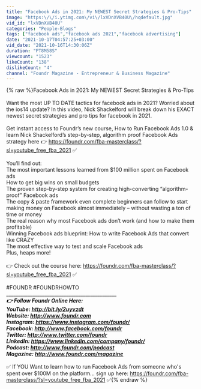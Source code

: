 ```yaml
---
title: "Facebook Ads in 2021: My NEWEST Secret Strategies & Pro-Tips"
image: "https:\/\/i.ytimg.com\/vi\/lxVDnXVB40U\/hqdefault.jpg"
vid_id: "lxVDnXVB40U"
categories: "People-Blogs"
tags: ["facebook ads","facebook ads 2021","facebook advertising"]
date: "2021-10-17T04:57:25+03:00"
vid_date: "2021-10-16T14:30:06Z"
duration: "PT8M58S"
viewcount: "1523"
likeCount: "138"
dislikeCount: "4"
channel: "Foundr Magazine - Entrepreneur & Business Magazine"
---
```

{% raw %}Facebook Ads in 2021: My NEWEST Secret Strategies &amp; Pro-Tips<br /><br />Want the most UP TO DATE tactics for facebook ads in 2021? Worried about the ios14 update? In this video, Nick Shackelford will break down his EXACT newest secret strategies and pro tips for facebook in 2021.<br /><br />Get instant access to Foundr’s new course, How to Run Facebook Ads 1.0 &amp; learn Nick Shackelford’s step-by-step, algorithm proof Facebook Ads strategy here 👉 <a rel="nofollow" target="blank" href="https://foundr.com/fba-masterclass/?sl=youtube_free_fba_2021">https://foundr.com/fba-masterclass/?sl=youtube_free_fba_2021</a> ✅<br /><br />You’ll find out:<br />The most important lessons learned from $100 million spent on Facebook ads<br />How to get big wins on small budgets <br />The proven step-by-step system for creating high-converting “algorithm-proof” Facebook ads <br />The copy &amp; paste framework even complete beginners can follow to start making money on Facebook almost immediately – without wasting a ton of time or money<br />The real reason why most Facebook ads don’t work (and how to make them profitable)<br />Winning Facebook ads blueprint: How to write Facebook Ads that convert like CRAZY<br />The most effective way to test and scale Facebook ads <br />Plus, heaps more! <br /><br />👉 Check out the course here:  <a rel="nofollow" target="blank" href="https://foundr.com/fba-masterclass/?sl=youtube_free_fba_2021">https://foundr.com/fba-masterclass/?sl=youtube_free_fba_2021</a> ✅<br /><br />#FOUNDR #FOUNDRHOWTO<br />___________________________________________________________________<br />👉 Follow Foundr Online Here:<br />YouTube:  <a rel="nofollow" target="blank" href="http://bit.ly/2uyvzdt">http://bit.ly/2uyvzdt</a> <br />Website: <a rel="nofollow" target="blank" href="http://www.foundr.com">http://www.foundr.com</a><br />Instagram: <a rel="nofollow" target="blank" href="https://www.instagram.com/foundr/">https://www.instagram.com/foundr/</a><br />Facebook: <a rel="nofollow" target="blank" href="http://www.facebook.com/foundr">http://www.facebook.com/foundr</a><br />Twitter: <a rel="nofollow" target="blank" href="http://www.twitter.com/foundr">http://www.twitter.com/foundr</a><br />LinkedIn: <a rel="nofollow" target="blank" href="https://www.linkedin.com/company/foundr/">https://www.linkedin.com/company/foundr/</a><br />Podcast: <a rel="nofollow" target="blank" href="http://www.foundr.com/podcast">http://www.foundr.com/podcast</a><br />Magazine: <a rel="nofollow" target="blank" href="http://www.foundr.com/magazine">http://www.foundr.com/magazine</a> <br />_____________________<br />✅ If YOU Want to learn how to run Facebook Ads from someone who's spent over $100M on the platform... sign up here: <a rel="nofollow" target="blank" href="https://foundr.com/fba-masterclass/?sl=youtube_free_fba_2021">https://foundr.com/fba-masterclass/?sl=youtube_free_fba_2021</a> ✅{% endraw %}
